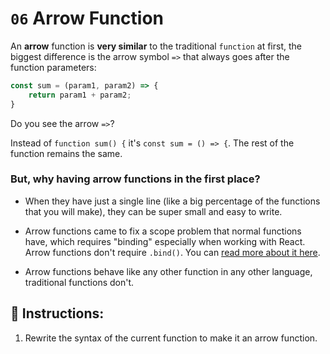 # `06` Arrow Function

An **arrow** function is **very similar** to the traditional `function` at first, the biggest difference is the arrow symbol `=>` that always goes after the function parameters:

```js
const sum = (param1, param2) => {
    return param1 + param2;
}
```

Do you see the arrow `=>`? 

Instead of `function sum() {` it's `const sum = () => {`. The rest of the function remains the same.

### But, why having arrow functions in the first place?

- When they have just a single line (like a big percentage of the functions that you will make), they can be super small and easy to write. 

- Arrow functions came to fix a scope problem that normal functions have, which requires "binding" especially when working with React. Arrow functions don't require `.bind()`. You can [read more about it here](https://stackoverflow.com/questions/52979915/why-we-dont-need-to-bind-the-arrow-function-in-react).

- Arrow functions behave like any other function in any other language, traditional functions don't.
 
## 📝 Instructions:

1. Rewrite the syntax of the current function to make it an arrow function.
